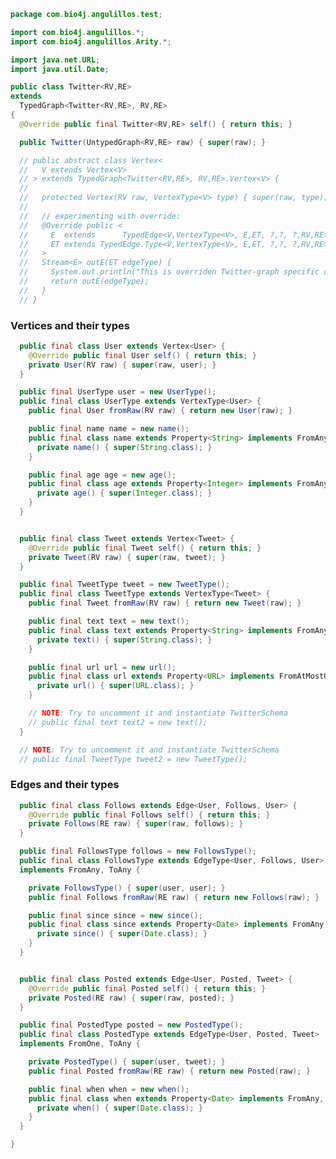 
```java
package com.bio4j.angulillos.test;

import com.bio4j.angulillos.*;
import com.bio4j.angulillos.Arity.*;

import java.net.URL;
import java.util.Date;

public class Twitter<RV,RE>
extends
  TypedGraph<Twitter<RV,RE>, RV,RE>
{
  @Override public final Twitter<RV,RE> self() { return this; }

  public Twitter(UntypedGraph<RV,RE> raw) { super(raw); }

  // public abstract class Vertex<
  //   V extends Vertex<V>
  // > extends TypedGraph<Twitter<RV,RE>, RV,RE>.Vertex<V> {
  //
  //   protected Vertex(RV raw, VertexType<V> type) { super(raw, type); }
  //
  //   // experimenting with override:
  //   @Override public <
  //     E  extends      TypedEdge<V,VertexType<V>, E,ET, ?,?, ?,RV,RE>,
  //     ET extends TypedEdge.Type<V,VertexType<V>, E,ET, ?,?, ?,RV,RE>
  //   >
  //   Stream<E> outE(ET edgeType) {
  //     System.out.println("This is overriden Twitter-graph specific outE");
  //     return outE(edgeType);
  //   }
  // }

```

### Vertices and their types

```java
  public final class User extends Vertex<User> {
    @Override public final User self() { return this; }
    private User(RV raw) { super(raw, user); }
  }

  public final UserType user = new UserType();
  public final class UserType extends VertexType<User> {
    public final User fromRaw(RV raw) { return new User(raw); }

    public final name name = new name();
    public final class name extends Property<String> implements FromAny, ToOne {
      private name() { super(String.class); }
    }

    public final age age = new age();
    public final class age extends Property<Integer> implements FromAny, ToOne {
      private age() { super(Integer.class); }
    }
  }


  public final class Tweet extends Vertex<Tweet> {
    @Override public final Tweet self() { return this; }
    private Tweet(RV raw) { super(raw, tweet); }
  }

  public final TweetType tweet = new TweetType();
  public final class TweetType extends VertexType<Tweet> {
    public final Tweet fromRaw(RV raw) { return new Tweet(raw); }

    public final text text = new text();
    public final class text extends Property<String> implements FromAny, ToOne {
      private text() { super(String.class); }
    }

    public final url url = new url();
    public final class url extends Property<URL> implements FromAtMostOne, ToOne {
      private url() { super(URL.class); }
    }

    // NOTE: Try to uncomment it and instantiate TwitterSchema
    // public final text text2 = new text();
  }

  // NOTE: Try to uncomment it and instantiate TwitterSchema
  // public final TweetType tweet2 = new TweetType();

```

### Edges and their types

```java
  public final class Follows extends Edge<User, Follows, User> {
    @Override public final Follows self() { return this; }
    private Follows(RE raw) { super(raw, follows); }
  }

  public final FollowsType follows = new FollowsType();
  public final class FollowsType extends EdgeType<User, Follows, User>
  implements FromAny, ToAny {

    private FollowsType() { super(user, user); }
    public final Follows fromRaw(RE raw) { return new Follows(raw); }

    public final since since = new since();
    public final class since extends Property<Date> implements FromAny, ToOne {
      private since() { super(Date.class); }
    }
  }


  public final class Posted extends Edge<User, Posted, Tweet> {
    @Override public final Posted self() { return this; }
    private Posted(RE raw) { super(raw, posted); }
  }

  public final PostedType posted = new PostedType();
  public final class PostedType extends EdgeType<User, Posted, Tweet>
  implements FromOne, ToAny {

    private PostedType() { super(user, tweet); }
    public final Posted fromRaw(RE raw) { return new Posted(raw); }

    public final when when = new when();
    public final class when extends Property<Date> implements FromAny, ToOne {
      private when() { super(Date.class); }
    }
  }

}

```




[test/java/com/bio4j/angulillos/Twitter.java]: Twitter.java.md
[test/java/com/bio4j/angulillos/TwitterGraphTestSuite.java]: TwitterGraphTestSuite.java.md
[main/java/com/bio4j/angulillos/Arity.java]: ../../../../../main/java/com/bio4j/angulillos/Arity.java.md
[main/java/com/bio4j/angulillos/UntypedGraphSchema.java]: ../../../../../main/java/com/bio4j/angulillos/UntypedGraphSchema.java.md
[main/java/com/bio4j/angulillos/AnyElementType.java]: ../../../../../main/java/com/bio4j/angulillos/AnyElementType.java.md
[main/java/com/bio4j/angulillos/UntypedGraph.java]: ../../../../../main/java/com/bio4j/angulillos/UntypedGraph.java.md
[main/java/com/bio4j/angulillos/TypedEdgeIndex.java]: ../../../../../main/java/com/bio4j/angulillos/TypedEdgeIndex.java.md
[main/java/com/bio4j/angulillos/Labeled.java]: ../../../../../main/java/com/bio4j/angulillos/Labeled.java.md
[main/java/com/bio4j/angulillos/TypedVertexIndex.java]: ../../../../../main/java/com/bio4j/angulillos/TypedVertexIndex.java.md
[main/java/com/bio4j/angulillos/conversions.java]: ../../../../../main/java/com/bio4j/angulillos/conversions.java.md
[main/java/com/bio4j/angulillos/TypedVertexQuery.java]: ../../../../../main/java/com/bio4j/angulillos/TypedVertexQuery.java.md
[main/java/com/bio4j/angulillos/QueryPredicate.java]: ../../../../../main/java/com/bio4j/angulillos/QueryPredicate.java.md
[main/java/com/bio4j/angulillos/AnyEdgeType.java]: ../../../../../main/java/com/bio4j/angulillos/AnyEdgeType.java.md
[main/java/com/bio4j/angulillos/TypedGraph.java]: ../../../../../main/java/com/bio4j/angulillos/TypedGraph.java.md
[main/java/com/bio4j/angulillos/AnyProperty.java]: ../../../../../main/java/com/bio4j/angulillos/AnyProperty.java.md
[main/java/com/bio4j/angulillos/AnyVertexType.java]: ../../../../../main/java/com/bio4j/angulillos/AnyVertexType.java.md
[main/java/com/bio4j/angulillos/TypedElementIndex.java]: ../../../../../main/java/com/bio4j/angulillos/TypedElementIndex.java.md